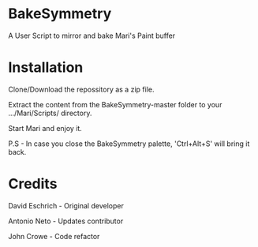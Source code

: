 # BakeSymmetry
A User Script to mirror and bake Mari's Paint buffer

# Installation
Clone/Download the repossitory as a zip file.

Extract the content from the BakeSymmetry-master folder to your .../Mari/Scripts/ directory.

Start Mari and enjoy it.

P.S - In case you close the BakeSymmetry palette, 'Ctrl+Alt+S' will bring it back.

# Credits
David Eschrich - Original developer

Antonio Neto - Updates contributor

John Crowe - Code refactor
